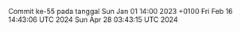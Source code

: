 Commit ke-55 pada tanggal Sun Jan 01 14:00 2023 +0100
Fri Feb 16 14:43:06 UTC 2024
Sun Apr 28 03:43:15 UTC 2024
